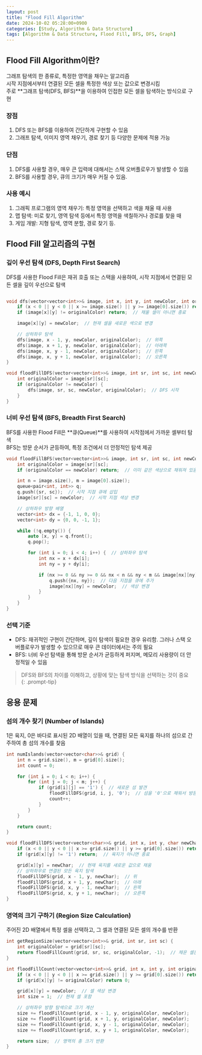 ```yaml
---
layout: post
title: "Flood Fill Algorithm"
date: 2024-10-02 05:28:00+0900
categories: [Study, Algorithm & Data Structure]
tags: [Algorithm & Data Structure, Flood Fill, BFS, DFS, Graph]
---
```

## Flood Fill Algorithm이란?
그래프 탐색의 한 종류로, 특정한 영역을 채우는 알고리즘   
시작 지점에서부터 연결된 모든 셀을 특정한 색상 또는 값으로 변경시킴  
주로 **그래프 탐색(DFS, BFS)**을 이용하여 인접한 모든 셀을 탐색하는 방식으로 구현  
 
 
### 장점

1. DFS 또는 BFS를 이용하여 간단하게 구현할 수 있음
2. 그래프 탐색, 이미지 영역 채우기, 경로 찾기 등 다양한 문제에 적용 가능

### 단점

1. DFS를 사용할 경우, 매우 큰 입력에 대해서는 스택 오버플로우가 발생할 수 있음
2. BFS를 사용할 경우, 큐의 크기가 매우 커질 수 있음.

### 사용 예시
1. 그래픽 프로그램의 영역 채우기: 특정 영역을 선택하고 색을 채울 때 사용
2. 맵 탐색: 미로 찾기, 영역 탐색 등에서 특정 영역을 색칠하거나 경로를 찾을 때
3. 게임 개발: 지형 탐색, 영역 분할, 경로 찾기 등.

## Flood Fill 알고리즘의 구현

### 깊이 우선 탐색 (DFS, Depth First Search)

DFS를 사용한 Flood Fill은 재귀 호출 또는 스택을 사용하여, 시작 지점에서 연결된 모든 셀을 깊이 우선으로 탐색

```cpp

void dfs(vector<vector<int>>& image, int x, int y, int newColor, int originalColor) {
    if (x < 0 || y < 0 || x >= image.size() || y >= image[0].size()) return;  // 범위 벗어남
    if (image[x][y] != originalColor) return;  // 채울 셀이 아니면 종료

    image[x][y] = newColor;  // 현재 셀을 새로운 색으로 변경

    // 상하좌우 탐색
    dfs(image, x - 1, y, newColor, originalColor);  // 위쪽
    dfs(image, x + 1, y, newColor, originalColor);  // 아래쪽
    dfs(image, x, y - 1, newColor, originalColor);  // 왼쪽
    dfs(image, x, y + 1, newColor, originalColor);  // 오른쪽
}

void floodFillDFS(vector<vector<int>>& image, int sr, int sc, int newColor) {
    int originalColor = image[sr][sc];
    if (originalColor != newColor) {
        dfs(image, sr, sc, newColor, originalColor);  // DFS 시작
    }
}

``` 

### 너비 우선 탐색 (BFS, Breadth First Search)

BFS를 사용한 Flood Fill은 **큐(Queue)**를 사용하여 시작점에서 가까운 셀부터 탐색  
BFS는 방문 순서가 균등하여, 특정 조건에서 더 안정적인 탐색 제공  

```cpp
void floodFillBFS(vector<vector<int>>& image, int sr, int sc, int newColor) {
    int originalColor = image[sr][sc];
    if (originalColor == newColor) return;  // 이미 같은 색상으로 채워져 있음

    int n = image.size(), m = image[0].size();
    queue<pair<int, int>> q;
    q.push({sr, sc});  // 시작 지점 큐에 삽입
    image[sr][sc] = newColor;  // 시작 지점 색상 변경

    // 상하좌우 방향 배열
    vector<int> dx = {-1, 1, 0, 0};
    vector<int> dy = {0, 0, -1, 1};

    while (!q.empty()) {
        auto [x, y] = q.front();
        q.pop();

        for (int i = 0; i < 4; i++) {  // 상하좌우 탐색
            int nx = x + dx[i];
            int ny = y + dy[i];

            if (nx >= 0 && ny >= 0 && nx < n && ny < m && image[nx][ny] == originalColor) {
                q.push({nx, ny});  // 다음 지점을 큐에 추가
                image[nx][ny] = newColor;  // 색상 변경
            }
        }
    }
}

```

### 선택 기준  

* DFS: 재귀적인 구현이 간단하며, 깊이 탐색이 필요한 경우 유리함. 그러나 스택 오버플로우가 발생할 수 있으므로 매우 큰 데이터에서는 주의 필요  
* BFS: 너비 우선 탐색을 통해 방문 순서가 균등하게 퍼지며, 메모리 사용량이 더 안정적일 수 있음  

> DFS와 BFS의 차이를 이해하고, 상황에 맞는 탐색 방식을 선택하는 것이 중요  
{: .prompt-tip}

## 응용 문제

### 섬의 개수 찾기 (Number of Islands)
1은 육지, 0은 바다로 표시된 2D 배열이 있을 때, 연결된 모든 육지를 하나의 섬으로 간주하여 총 섬의 개수를 찾음

```cpp
int numIslands(vector<vector<char>>& grid) {
    int n = grid.size(), m = grid[0].size();
    int count = 0;

    for (int i = 0; i < n; i++) {
        for (int j = 0; j < m; j++) {
            if (grid[i][j] == '1') {  // 새로운 섬 발견
                floodFillDFS(grid, i, j, '0');  // 섬을 '0'으로 채워서 방문 표시
                count++;
            }
        }
    }

    return count;
}

void floodFillDFS(vector<vector<char>>& grid, int x, int y, char newChar) {
    if (x < 0 || y < 0 || x >= grid.size() || y >= grid[0].size()) return;  // 범위 벗어남
    if (grid[x][y] != '1') return;  // 육지가 아니면 종료

    grid[x][y] = newChar;  // 현재 육지를 새로운 값으로 채움
    // 상하좌우로 연결된 모든 육지 탐색
    floodFillDFS(grid, x - 1, y, newChar);  // 위
    floodFillDFS(grid, x + 1, y, newChar);  // 아래
    floodFillDFS(grid, x, y - 1, newChar);  // 왼쪽
    floodFillDFS(grid, x, y + 1, newChar);  // 오른쪽
}
``` 

### 영역의 크기 구하기 (Region Size Calculation)

주어진 2D 배열에서 특정 셀을 선택하고, 그 셀과 연결된 모든 셀의 개수를 반환  


```cpp
int getRegionSize(vector<vector<int>>& grid, int sr, int sc) {
    int originalColor = grid[sr][sc];
    return floodFillCount(grid, sr, sc, originalColor, -1);  // 채운 셀은 -1로 표시
}

int floodFillCount(vector<vector<int>>& grid, int x, int y, int originalColor, int newColor) {
    if (x < 0 || y < 0 || x >= grid.size() || y >= grid[0].size()) return 0;
    if (grid[x][y] != originalColor) return 0;

    grid[x][y] = newColor;  // 셀 색상 변경
    int size = 1;  // 현재 셀 포함

    // 상하좌우 방향 탐색으로 크기 계산
    size += floodFillCount(grid, x - 1, y, originalColor, newColor);
    size += floodFillCount(grid, x + 1, y, originalColor, newColor);
    size += floodFillCount(grid, x, y - 1, originalColor, newColor);
    size += floodFillCount(grid, x, y + 1, originalColor, newColor);

    return size;  // 영역의 총 크기 반환
}

```
